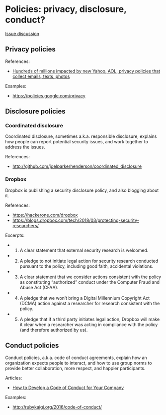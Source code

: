 # Policies: privacy, disclosure, conduct?


[Issue discussion](https://github.com/joelparkerhenderson/social_network_plan/issues/20)


## Privacy policies


References:

* [Hundreds of millions impacted by new Yahoo, AOL, privacy policies that collect emails, texts, photos](https://www.theblaze.com/news/2018/04/15/hundreds-of-millions-impacted-by-new-yahoo-aol-privacy-policies-that-collect-emails-texts-photos)

Examples:

* https://policies.google.com/privacy


## Disclosure policies


### Coordinated disclosure 

Coordinated disclosure, sometimes a.k.a. responsible disclosure, explains how people can report potential security issues, and work together to address the issues.

References:

* http://github.com/joelparkerhenderson/coordinated_disclosure


### Dropbox

Dropbox is publishing a security disclosure policy, and also blogging about it.

References:

* https://hackerone.com/dropbox
* https://blogs.dropbox.com/tech/2018/03/protecting-security-researchers/

Excerpts:

* 1. A clear statement that external security research is welcomed.

* 2. A pledge to not initiate legal action for security research conducted pursuant to the policy, including good faith, accidental violations.

* 3. A clear statement that we consider actions consistent with the policy as constituting “authorized” conduct under the Computer Fraud and Abuse Act (CFAA).

* 4. A pledge that we won’t bring a Digital Millennium Copyright Act (DCMA) action against a researcher for research consistent with the policy.

* 5. A pledge that if a third party initiates legal action, Dropbox will make it clear when a researcher was acting in compliance with the policy (and therefore authorized by us).


## Conduct policies

Conduct policies, a.k.a. code of conduct agreements, explain how an organization expects people to interact, and how to use group norms to provide better collaboration, more respect, and happier participants.

Articles:

* [How to Develop a Code of Conduct for Your Company](https://www.thebalancecareers.com/code-of-conduct-1918088)

Examples:

* http://rubykaigi.org/2016/code-of-conduct/
